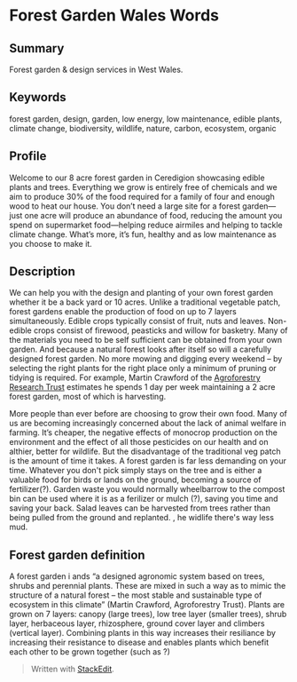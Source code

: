 # Forest Garden Wales Words

## Summary

Forest garden & design services in West Wales.

## Keywords

forest garden, design, garden, low energy, low maintenance, edible plants, climate change, biodiversity, wildlife, nature, carbon, ecosystem, organic

## Profile

Welcome to our 8 acre forest garden in Ceredigion showcasing edible plants and trees. Everything we grow is entirely free of chemicals and we aim to produce 30% of the food required for a family of four and enough wood to heat our house. You don’t need a large site for a forest garden—just one acre will produce an abundance of food, reducing the amount you spend on supermarket food—helping reduce airmiles and helping to tackle climate change. What’s more, it’s fun, healthy and as low maintenance as you choose to make it.

## Description

We can help you with the design and planting of your own forest garden whether it be a back yard or 10 acres. Unlike a traditional vegetable patch, forest gardens enable the production of food on up to 7 layers simultaneously. Edible crops typically consist of fruit, nuts and leaves. Non-edible crops consist of firewood, peasticks and willow for basketry. Many of the materials you need to be self sufficient can be obtained from your own garden. And because a natural forest looks after itself so will a carefully designed forest garden. No more mowing and digging every weekend – by selecting the right plants for the right place only a minimum of pruning or tidying is required. For example, Martin Crawford of the [Agroforestry Research Trust](https://www.agroforestry.co.uk/) estimates he spends 1 day per week maintaining a 2 acre forest garden, most of which is harvesting.

More people than ever before are choosing to grow their own food. Many of us are becoming increasingly concerned about the lack of animal welfare in farming. It’s cheaper, the negative effects of monocrop production on the environment and the effect of all those pesticides on our health and on althier, better for wildlife. But the disadvantage of the traditional veg patch is the amount of time it takes. A forest garden is far less demanding on your time. Whatever you don't pick simply stays on the tree and is either a valuable food for birds or lands on the ground, becoming a source of fertilizer(?). Garden waste you would normally wheelbarrow to the compost bin can be used where it is as a ferilizer or mulch (?), saving you time and saving your back. Salad leaves can be harvested from trees rather than being pulled from the ground and replanted. , he widlife there's way less mud.

## Forest garden definition

A forest garden i ands “a designed agronomic system based on trees, shrubs and perennial plants. These are mixed in such a way as to mimic the structure of a natural forest – the most stable and sustainable type of ecosystem in this climate” (Martin Crawford, Agroforestry Trust). Plants are grown on 7 layers: canopy (large trees), low tree layer (smaller trees), shrub layer, herbaceous layer, rhizosphere, ground cover layer and climbers (vertical layer). Combining plants in this way increases their resiliance by increasing their resistance to disease and enables plants which benefit each other to be grown together (such as ?)

> Written with [StackEdit](https://stackedit.io/).
<!--stackedit_data:
eyJoaXN0b3J5IjpbLTE0MzQ3MjA5NTgsMTExODE2Njg1Miw4NT
A1MDk5MDcsLTk3Mzk0NjQyXX0=
-->